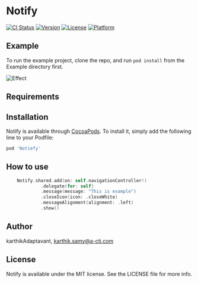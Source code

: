 # Notify

[![CI Status](http://img.shields.io/travis/karthikAdaptavant/Notify.svg?style=flat)](https://travis-ci.org/karthikAdaptavant/Notify)
[![Version](https://img.shields.io/cocoapods/v/Notify.svg?style=flat)](http://cocoapods.org/pods/Notify)
[![License](https://img.shields.io/cocoapods/l/Notify.svg?style=flat)](http://cocoapods.org/pods/Notify)
[![Platform](https://img.shields.io/cocoapods/p/Notify.svg?style=flat)](http://cocoapods.org/pods/Notify)



## Example

To run the example project, clone the repo, and run `pod install` from the Example directory first.

![Effect](https://github.com/karthikAdaptavant/Notify//raw/master/notify.gif)

## Requirements

## Installation

Notify is available through [CocoaPods](http://cocoapods.org). To install
it, simply add the following line to your Podfile:

```ruby
pod 'Notiefy'
```

## How to use

```swift
    Notify.shared.add(on: self.navigationController!)
             .delegate(for: self)
             .message(message: "This is example")
             .closeIcon(icon: .closeWhite)
             .messageAlignment(alignment: .left)
             .show()
```
## Author

karthikAdaptavant, karthik.samy@a-cti.com

## License

Notify is available under the MIT license. See the LICENSE file for more info.

